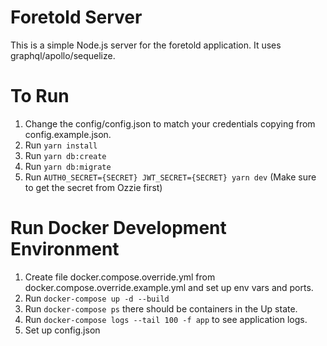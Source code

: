 # Foretold Server
This is a simple Node.js server for the foretold application. It uses graphql/apollo/sequelize.

# To Run
1. Change the config/config.json to match your credentials copying from config.example.json.
2. Run ``yarn install``
3. Run ``yarn db:create``
4. Run ``yarn db:migrate``
5. Run ``AUTH0_SECRET={SECRET} JWT_SECRET={SECRET} yarn dev`` (Make sure to get the secret from Ozzie first)

# Run Docker Development Environment
1. Create file docker.compose.override.yml from docker.compose.override.example.yml and set up env vars and ports.
2. Run ``docker-compose up -d --build``
3. Run ``docker-compose ps`` there should be containers in the Up state.
4. Run ``docker-compose logs --tail 100 -f app`` to see application logs.
5. Set up config.json
